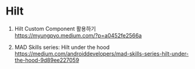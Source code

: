 # Hilt
 1. Hilt Custom Component 활용하기 <br>
   https://myungpyo.medium.com/?p=a0452fe2566a

 2. MAD Skills series: Hilt under the hood <br>
    https://medium.com/androiddevelopers/mad-skills-series-hilt-under-the-hood-9d89ee227059